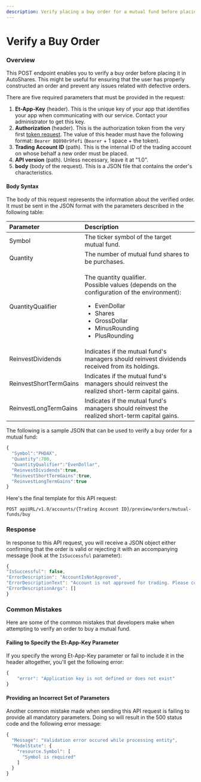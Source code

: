 ```yaml
---
description: Verify placing a buy order for a mutual fund before placing it on the exchange
---
```


# Verify a Buy Order

### Overview

This POST endpoint enables you to verify a buy order before placing it in AutoShares. This might be useful for ensuring that the user has properly constructed an order and prevent any issues related with defective orders.

There are five required parameters that must be provided in the request:

1. **Et-App-Key** \(header\). This is the unique key of your app that identifies your app when communicating with our service. Contact your administrator to get this key.
2. **Authorization** \(header\). This is the authorization token from the very first [token request](../../authentication/requesting-tokens/). The value of this header must have the following format: `Bearer BQ898r9fefi` \(`Bearer` + 1 space + the token\).
3. **Trading Account ID** \(path\). This is the internal ID of the trading account on whose behalf a new order must be placed. 
4. **API version** \(path\). Unless necessary, leave it at "1.0".
5. **body** \(body of the request\). This is a JSON file that contains the order's characteristics. 

#### Body Syntax

The body of this request represents the information about the verified order. It must be sent in the JSON format with the parameters described in the following table:

<table>
  <thead>
    <tr>
      <th style="text-align:left">Parameter</th>
      <th style="text-align:left">Description</th>
    </tr>
  </thead>
  <tbody>
    <tr>
      <td style="text-align:left">Symbol</td>
      <td style="text-align:left">The ticker symbol of the target mutual fund.</td>
    </tr>
    <tr>
      <td style="text-align:left">Quantity</td>
      <td style="text-align:left">The number of mutual fund shares to be purchases.</td>
    </tr>
    <tr>
      <td style="text-align:left">QuantityQualifier</td>
      <td style="text-align:left">
        <p>The quantity qualifier.
          <br />Possible values (depends on the configuration of the environment):</p>
        <ul>
          <li>EvenDollar</li>
          <li>Shares</li>
          <li>GrossDollar</li>
          <li>MinusRounding</li>
          <li>PlusRounding</li>
        </ul>
      </td>
    </tr>
    <tr>
      <td style="text-align:left">ReinvestDividends</td>
      <td style="text-align:left">Indicates if the mutual fund&apos;s managers should reinvest dividends
        received from its holdings.</td>
    </tr>
    <tr>
      <td style="text-align:left">ReinvestShortTermGains</td>
      <td style="text-align:left">Indicates if the mutual fund&apos;s managers should reinvest the realized
        short-term capital gains.</td>
    </tr>
    <tr>
      <td style="text-align:left">ReinvestLongTermGains</td>
      <td style="text-align:left">Indicates if the mutual fund&apos;s managers should reinvest the realized
        short-term capital gains.</td>
    </tr>
  </tbody>
</table>

The following is a sample JSON that can be used to verify a buy order for a mutual fund:

```javascript
{
  "Symbol":"PHDAX",
  "Quantity":700,
  "QuantityQualifier":"EvenDollar",
  "ReinvestDividends":true,
  "ReinvestShortTermGains":true,
  "ReinvestLongTermGains":true
}
```

Here's the final template for this API request:

```text
POST apiURL/v1.0/accounts/{Trading Account ID}/preview/orders/mutual-funds/buy
```

### Response

In response to this API request, you will receive a JSON object either confirming that the order is valid or rejecting it with an accompanying message \(look at the `IsSuccessful` parameter\):

```javascript
{ 
"IsSuccessful": false, 
"ErrorDescription": "AccountIsNotApproved", 
"ErrorDescriptionText": "Account is not approved for trading. Please contact our support team.", 
"ErrorDescriptionArgs": [] 
}
```

### Common Mistakes

Here are some of the common mistakes that developers make when attempting to verify an order to buy a mutual fund.

#### Failing to Specify the Et-App-Key Parameter

If you specify the wrong Et-App-Key parameter or fail to include it in the header altogether, you'll get the following error:

```javascript
{
    "error": "Application key is not defined or does not exist"
}
```

#### Providing an Incorrect Set of Parameters

Another common mistake made when sending this API request is failing to provide all mandatory parameters. Doing so will result in the 500 status code and the following error message:

```javascript
{
  "Message": "Validation error occured while processing entity",
  "ModelState": {
    "resource.Symbol": [
      "Symbol is required"
    ]
  }
}
```

